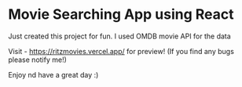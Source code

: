 # Movie Searching App using React

Just created this project for fun. I used OMDB movie API for the data

Visit - https://ritzmovies.vercel.app/ for preview!
(If you find any bugs please notify me!)

Enjoy nd have a great day :)
